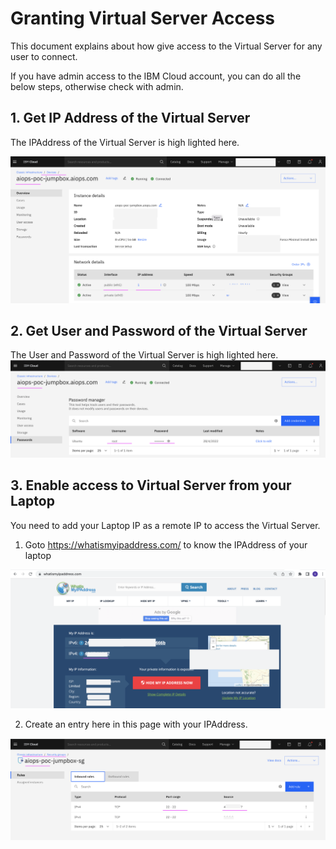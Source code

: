 # Granting Virtual Server Access

This document explains about how give access to the Virtual Server for any user to connect.

If you have admin access to the IBM Cloud account, you can do all the below steps, otherwise check with admin.

## 1. Get IP Address of the Virtual Server

The IPAddress of the Virtual Server is high lighted here. 

<img src="images/image-00001.png">

## 2. Get User and Password of the Virtual Server

The User and Password of the Virtual Server is high lighted here. 
<img src="images/image-00002.png">

## 3. Enable access to Virtual Server from your Laptop

You need to add your Laptop IP as a remote IP to access the Virtual Server. 

1. Goto https://whatismyipaddress.com/ to know the IPAddress of your laptop

<img src="images/image-00003.png">

2. Create an entry here in this page with your IPAddress.

<img src="images/image-00004.png">
